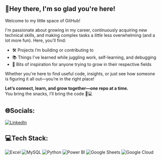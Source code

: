 ## 👋Hey there, I'm so glad you're here!
Welcome to my little space of GitHub!

I'm passionate about growing in my career, continuously acquiring new technical skills, and making complex tasks a *little* less overwhelming (and a lot more fun). Here, you'll find:
- 🛠️ Projects I’m building or contributing to  
- 📚 Things I’ve learned while juggling work, self-learning, and debugging  
- 🌱 Bits of inspiration for anyone trying to grow in their respective fields

Whether you're here to find useful code, insights, or just see how someone is figuring it all out—you’re in the right place!

**Let’s connect, learn, and grow together—one repo at a time.**  
You bring the snacks, I’ll bring the code 🍪💻

## 🌐Socials:
[![LinkedIn](https://img.shields.io/badge/LinkedIn-%230077B5.svg?logo=linkedin&logoColor=white)](https://linkedin.com/in/singh-govind)
## 💻Tech Stack:
![Excel](https://img.shields.io/badge/Excel-217346?style=plastic&logo=microsoft-excel&logoColor=white) ![MySQL](https://img.shields.io/badge/MySQL-4479A1?style=plastic&logo=mysql&logoColor=white) 
![Python](https://img.shields.io/badge/python-3670A0?style=plastic&logo=python&logoColor=ffdd54) ![Power BI](https://img.shields.io/badge/Power_BI-F2C811?style=plastic&logo=microsoft-power-bi&logoColor=black)
![Google Sheets](https://img.shields.io/badge/Google_Sheets-34A853?style=plastic&logo=google-sheets&logoColor=white) ![Google Cloud](https://img.shields.io/badge/Google_Cloud-4285F4?style=plastic&logo=google-cloud&logoColor=white)

<!---
gitwithgovind/gitwithgovind is a ✨ special ✨ repository because its `README.md` (this file) appears on your GitHub profile.
You can click the Preview link to take a look at your changes.
--->
